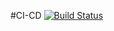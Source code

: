 #CI-CD
[![Build Status](https://travis-ci.org/michaelliao/openweixin.svg?branch=master)](https://travis-ci.org/michaelliao/openweixin)
